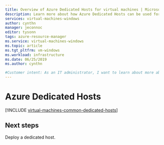 ```yaml
---
title: Overview of Azure Dedicated Hosts for virtual machines | Microsoft Docs
description: Learn more about how Azure Dedicated Hosts can be used for deploying virtual machines.
services: virtual-machines-windows
author: cynthn
manager: jeconnoc
editor: tysonn
tags: azure-resource-manager
ms.service: virtual-machines-windows
ms.topic: article
ms.tgt_pltfrm: vm-windows
ms.workload: infrastructure
ms.date: 06/25/2019
ms.author: cynthn

#Customer intent: As an IT administrator, I want to learn about more about using a dedicated host for my Azure virtual machines
---
```


# Azure Dedicated Hosts

[!INCLUDE [virtual-machines-common-dedicated-hosts](../../../includes/virtual-machines-common-dedicated-hosts.md)]

## Next steps

Deploy a dedicated host.